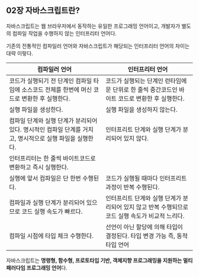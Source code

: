 ## 02장 자바스크립트란?

자바스크립트는 웹 브라우저에서 동작하는 유일한 프로그래밍 언어이고, 개발자가 별도의 컴파일 작업을 수행하지 않는 인터프리터 언어다.

기존의 전통적인 컴파일러 언어와 자바스크립트가 해당되는 인터프리터 언어의 차이는 대략 이렇다.

| **컴파일러 언어**                                                                                        | **인터프리터 언어**                                                                              |
| -------------------------------------------------------------------------------------------------------- | ------------------------------------------------------------------------------------------------ |
| 코드가 실행되기 전 단계인 컴파일 타임에 소스코드 전체를 한번에 머신 코드로 변환한 후 실행한다.           | 코드가 실행되는 단계인 런타임에 문 단위로 한 줄씩 중간코드인 바이트 코드로 변환한 후 실행한다.   |
| 실행 파일을 생성한다.                                                                                    | 실행 파일을 생성하지 않는다.                                                                     |
| 컴파일 단계와 실행 단계가 분리되어 있다. 명시적인 컴파일 단계를 거치고, 명시적으로 실행 파일을 실행한다. | 인터프리트 단계와 실행 단계가 분리되어 있지 않다.                                                |
| 인터프리터는 한 줄씩 바이트코드로 변환하고 즉시 실행한다.                                                |
| 실행에 앞서 컴파일은 단 한번 수행된다.                                                                   | 코드가 실행될 때마다 인터프리트 과정이 반복 수행된다.                                            |
| 컴파일과 실행 단계가 분리되어 있으므로 코드 실행 속도가 빠르다.                                          | 인터프리트 단계와 실행 단계가 분리되어 있지 않고 반복 수행되므로 코드 실행 속도가 비교적 느리다. |
| 컴파일 시점에 타입 체크 수행한다.                                                                        | 선언이 아닌 할당에 의해 타입이 결정된다. 타입 변경 가능 즉, 동적 타입 언어                       |

자바스크립트는 **명령형, 함수형, 프로토타입 기반, 객체지향 프로그래밍을 지원하는 멀티 패러다임 프로그래밍 언어**다.
